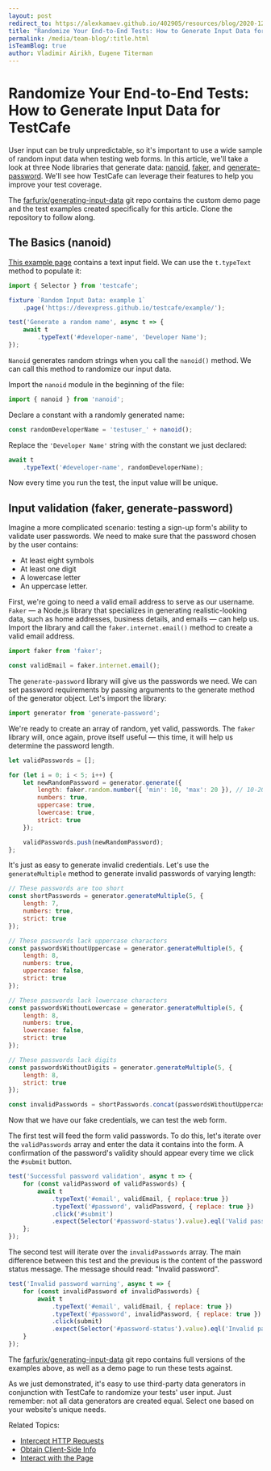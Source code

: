 ```yaml
---
layout: post
redirect_to: https://alexkamaev.github.io/402905/resources/blog/2020-12-28-randomize-your-end-to-end-tests-how-to-generate-input-data-for-testcafe
title: "Randomize Your End-to-End Tests: How to Generate Input Data for TestCafe"
permalink: /media/team-blog/:title.html
isTeamBlog: true
author: Vladimir Airikh, Eugene Titerman
---
```

# Randomize Your End-to-End Tests: How to Generate Input Data for TestCafe

User input can be truly unpredictable, so it's important to use a wide sample of random input data when testing web forms. In this article, we'll take a look at three Node libraries that generate data: [nanoid](https://github.com/ai/nanoid), [faker](https://github.com/marak/Faker.js/), and [generate-password](https://github.com/brendanashworth/generate-password). We'll see how TestCafe can leverage their features to help you improve your test coverage.

<!--more-->

The [farfurix/generating-input-data](https://github.com/Farfurix/Generating-input-data) git repo contains the custom demo page and the test examples created specifically for this article. Clone the repository to follow along.

## The Basics (nanoid)

[This example page](https://devexpress.github.io/testcafe/example/) contains a text input field. We can use the `t.typeText` method to populate it:

```js
import { Selector } from 'testcafe';

fixture `Random Input Data: example 1`
    .page('https://devexpress.github.io/testcafe/example/');

test('Generate a random name', async t => {
    await t
        .typeText('#developer-name', 'Developer Name');
});
```

`Nanoid` generates random strings when you call the `nanoid()` method. We can call this method to randomize our input data.

Import the `nanoid` module in the beginning of the file:

```js
import { nanoid } from 'nanoid';
```

Declare a constant with a randomly generated name:

```js
const randomDeveloperName = 'testuser_' + nanoid();
```

Replace the `'Developer Name'` string with the constant we just declared:

```js
await t
    .typeText('#developer-name', randomDeveloperName);
```

Now every time you run the test, the input value will be unique.

## Input validation (faker, generate-password)

Imagine a more complicated scenario: testing a sign-up form's ability to validate user passwords. We need to make sure that the password chosen by the user contains:

* At least eight symbols
* At least one digit
* A lowercase letter
* An uppercase letter.

First, we're going to need a valid email address to serve as our username. `Faker` — a Node.js library that specializes in generating realistic-looking data, such as home addresses, business details, and emails — can help us. Import the library and call the `faker.internet.email()` method to create a valid email address.

```js
import faker from 'faker';

const validEmail = faker.internet.email();
```

The `generate-password` library will give us the passwords we need. We can set password requirements by passing arguments to the generate method of the generator object. Let's import the library:

```js
import generator from 'generate-password';
```

We're ready to create an array of random, yet valid, passwords. The `faker` library will, once again, prove itself useful — this time, it will help us determine the password length.

```js
let validPasswords = [];

for (let i = 0; i < 5; i++) {
    let newRandomPassword = generator.generate({
        length: faker.random.number({ 'min': 10, 'max': 20 }), // 10-20 characters long
        numbers: true,
        uppercase: true,
        lowercase: true,
        strict: true
    });

    validPasswords.push(newRandomPassword);
};
```

It's just as easy to generate invalid credentials. Let's use the `generateMultiple` method to generate invalid passwords of varying length:

```js
// These passwords are too short
const shortPasswords = generator.generateMultiple(5, {
    length: 7,
    numbers: true,
    strict: true
});

// These passwords lack uppercase characters
const passwordsWithoutUppercase = generator.generateMultiple(5, {
    length: 8,
    numbers: true,
    uppercase: false,
    strict: true
});

// These passwords lack lowercase characters
const passwordsWithoutLowercase = generator.generateMultiple(5, {
    length: 8,
    numbers: true,
    lowercase: false,
    strict: true
});

// These passwords lack digits
const passwordsWithoutDigits = generator.generateMultiple(5, {
    length: 8,
    strict: true
});

const invalidPasswords = shortPasswords.concat(passwordsWithoutUppercase, passwordsWithoutLowercase, passwordsWithoutDigits);
```

Now that we have our fake credentials, we can test the web form.

The first test will feed the form valid passwords. To do this, let's iterate over the `validPasswords` array and enter the data it contains into the form. A confirmation of the password's validity should appear every time we click the `#submit` button.

```js
test('Successful password validation', async t => {
    for (const validPassword of validPasswords) {
        await t
            .typeText('#email', validEmail, { replace:true })
            .typeText('#password', validPassword, { replace: true })
            .click('#submit')
            .expect(Selector('#password-status').value).eql('Valid password with a length of ' + validPassword.length);
    };
});
```

The second test will iterate over the `invalidPasswords` array. The main difference between this test and the previous is the content of the password status message. The message should read: "Invalid password".

```js
test('Invalid password warning', async t => {
    for (const invalidPassword of invalidPasswords) {
        await t
            .typeText('#email', validEmail, { replace: true })
            .typeText('#password', invalidPassword, { replace: true })
            .click(submit)
            .expect(Selector('#password-status').value).eql('Invalid password');
    }
});
```

The [farfurix/generating-input-data](https://github.com/Farfurix/Generating-input-data) git repo contains full versions of the examples above, as well as a demo page to run these tests against.

As we just demonstrated, it's easy to use third-party data generators in conjunction with TestCafe to randomize your tests' user input. Just remember: not all data generators are created equal. Select one based on your website's unique needs.

Related Topics:

* [Intercept HTTP Requests](https://devexpress.github.io/testcafe/documentation/guides/advanced-guides/intercept-http-requests.html)
* [Obtain Client-Side Info](https://devexpress.github.io/testcafe/documentation/guides/basic-guides/obtain-client-side-info.html)
* [Interact with the Page](https://devexpress.github.io/testcafe/documentation/guides/basic-guides/interact-with-the-page.html)
